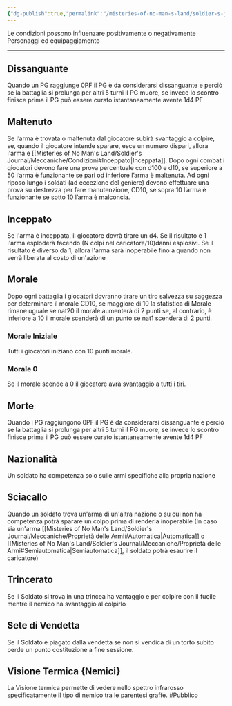 ```yaml
---
{"dg-publish":true,"permalink":"/misteries-of-no-man-s-land/soldier-s-journal/meccaniche/condizioni/"}
---
```


Le condizioni possono influenzare positivamente o negativamente Personaggi ed equipaggiamento

---
## Dissanguante
Quando un PG raggiunge 0PF il PG è da considerarsi dissanguante e perciò se la battaglia si prolunga per altri 5 turni il PG muore, se invece lo scontro finisce prima il PG può essere curato istantaneamente avente 1d4 PF
## Maltenuto
Se l’arma è trovata o maltenuta dal giocatore subirà svantaggio a colpire, se, quando il giocatore intende sparare, esce un numero dispari, allora l'arma è [[Misteries of No Man's Land/Soldier's Journal/Meccaniche/Condizioni#Inceppato\|Inceppata]]. Dopo ogni combat i giocatori devono fare una prova percentuale con d100 e d10, se superiore a 50 l’arma è funzionante se pari od inferiore l’arma è maltenuta. Ad ogni riposo lungo i soldati (ad eccezione del geniere) devono effettuare una prova su destrezza per fare manutenzione, CD10, se sopra 10 l’arma è funzionante se sotto 10 l’arma è malconcia.
## Inceppato
Se l'arma è inceppata, il giocatore dovrà tirare un d4. Se il risultato è 1 l'arma esploderà facendo (N colpi nel caricatore/10)danni esplosivi. Se il risultato è diverso da 1, allora l'arma sarà inoperabile fino a quando non verrà liberata al costo di un'azione
## Morale
Dopo ogni battaglia i giocatori dovranno tirare un tiro salvezza su saggezza per determinare il morale CD10, se maggiore di 10 la statistica di Morale rimane uguale se nat20 il morale aumenterà di 2 punti se, al contrario, è inferiore a 10 il morale scenderà di un punto se nat1 scenderà di 2 punti. 
### Morale Iniziale
Tutti i giocatori iniziano con 10 punti morale.
### Morale 0
Se il morale scende a 0 il giocatore avrà svantaggio a tutti i tiri.
## Morte
Quando i PG raggiungono 0PF il PG è da considerarsi dissanguante e perciò se la battaglia si prolunga per altri 5 turni il PG muore, se invece lo scontro finisce prima il PG può essere curato istantaneamente avente 1d4 PF
## Nazionalità
Un soldato ha competenza solo sulle armi specifiche alla propria nazione
## Sciacallo
Quando un soldato trova un'arma di un'altra nazione o su cui non ha competenza potrà sparare un colpo prima di renderla inoperabile (In caso sia un'arma [[Misteries of No Man's Land/Soldier's Journal/Meccaniche/Proprietà delle Armi#Automatica\|Automatica]] o [[Misteries of No Man's Land/Soldier's Journal/Meccaniche/Proprietà delle Armi#Semiautomatica\|Semiautomatica]], il soldato potrà esaurire il caricatore)
## Trincerato
Se il Soldato si trova in una trincea ha vantaggio e per colpire con il fucile mentre il nemico ha svantaggio al colpirlo
## Sete di Vendetta
Se il Soldato è piagato dalla vendetta se non si vendica di un torto subito perde un punto costituzione a fine sessione.
## Visione Termica {Nemici}
La Visione termica permette di vedere nello spettro infrarosso specificatamente il tipo di nemico tra le parentesi graffe.
#Pubblico